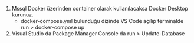 1. Mssql Docker üzerinden container olarak kullanılacaksa Docker Desktop kurunuz.
   * docker-compose.yml bulunduğu dizinde VS Code açılıp terminalde run > docker-compose up 
2. Visual Studio da Package Manager Console da run > Update-Database
